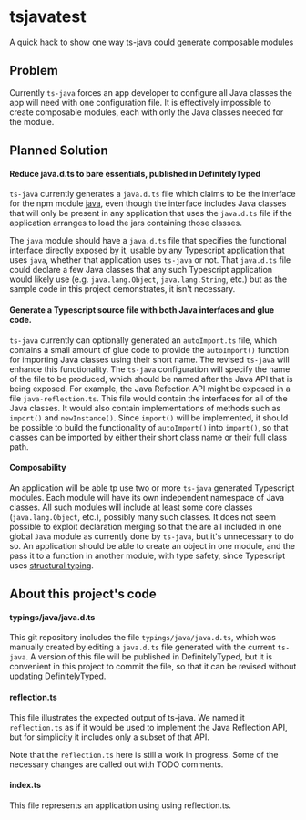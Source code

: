 # tsjavatest
A quick hack to show one way ts-java could generate composable modules

## Problem
Currently `ts-java` forces an app developer to configure all Java classes the app will need with one configuration file. It is effectively impossible to create composable modules, each with only the Java classes needed for the module.

## Planned Solution

#### Reduce java.d.ts to bare essentials, published in DefinitelyTyped

`ts-java` currently generates a `java.d.ts` file which claims to be the interface for the npm module [java](https://www.npmjs.com/package/java), even though the interface includes Java classes that will only be present in any application that uses the `java.d.ts` file if the application arranges to load the jars containing those classes. 

The `java` module should have a `java.d.ts` file that specifies the functional interface directly exposed by it, usable by any Typescript application that uses `java`, whether that application uses `ts-java` or not. That `java.d.ts` file could declare a few Java classes that any such Typescript application would likely use (e.g. `java.lang.Object`, `java.lang.String`, etc.) but as the sample code in this project demonstrates, it isn't necessary.

#### Generate a Typescript source file with both Java interfaces and glue code.

`ts-java` currently can optionally generated an `autoImport.ts` file, which contains a small amount of glue code to provide the `autoImport()` function for importing Java classes using their short name. The revised `ts-java` will enhance this functionality. The `ts-java` configuration will specify the name of the file to be produced, which should be named after the Java API that is being exposed. For example, the Java Refection API might be exposed in a file `java-reflection.ts`. This file would contain the interfaces for all of the Java classes. It would also contain implementations of methods such as `import()` and `newInstance()`. Since `import()` will be implemented, it should be possible to build the functionality of `autoImport()` into `import()`, so that classes can be imported by either their short class name or their full class path.

#### Composability

An application will be able tp use two or more `ts-java` generated Typescript modules. Each module will have its own independent namespace of Java classes. All such modules will include at least some core classes (`java.lang.Object`, etc.), possibly many such classes. It does not seem possible to exploit declaration merging so that the are all included in one global `Java` module as currently done by `ts-java`, but it's unnecessary to do so. An application should be able to create an object in one module, and the pass it to a function in another module, with type safety, since Typescript uses [structural typing](http://www.typescriptlang.org/Handbook#type-compatibility).

## About this project's code

#### typings/java/java.d.ts

This git repository includes the file `typings/java/java.d.ts`, which was manually created by editing a `java.d.ts` file generated with the current `ts-java`. A version of this file will be published in DefinitelyTyped, but it is convenient in this project to commit the file, so that it can be revised without updating DefinitelyTyped.

#### reflection.ts

This file illustrates the expected output of ts-java. We named it `reflection.ts` as if it would be used to implement the Java Reflection API, but for simplicity it includes only a subset of that API.

Note that the `reflection.ts` here is still a work in progress. Some of the necessary changes are called out with TODO comments.

#### index.ts

This file represents an application using using reflection.ts.
